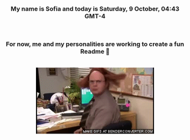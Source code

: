 


<div align="center">
<h3 >My name is Sofia and today is Saturday, 9 October, 04:43 GMT-4</h3><br>
<h3 >For now, me and my personalities are working to create a fun Readme 👋
</h3><br>
<img src='img/dwight.gif' alt='working...'/>
</div>
